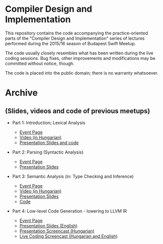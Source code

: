 Compiler Design and Implementation
==========

This repository contains the code accompanying the practice-oriented
parts of the "Compiler Design and Implementation" series of lectures
performed during the 2015/16 season of Budapest Swift Meetup.

The code usually closely resembles what has been written during
the live coding sessions. Bug fixes, other improvements and
modifications may be committed without notice, though.

The code is placed into the public domain; there is no warranty
whatsoever.

Archive
==========
(Slides, videos and code of previous meetups)
--------

* Part 1: Introduction; Lexical Analysis
	* [Event Page](http://www.meetup.com/swiftmeetup/events/224073016/)
	* [Video (in Hungarian)](https://www.youtube.com/watch?v=XIpuHfgIey4)
	* [Presentation Slides and code](https://dl.dropboxusercontent.com/u/4960980/Swift_Meetup_BP_Compiler_Design_Part_1.zip)

* Part 2: Parsing (Syntactic Analysis)
	* [Event Page](http://www.meetup.com/swiftmeetup/events/225904991/)
	* [Presentation Slides](https://dl.dropboxusercontent.com/u/4960980/Swift_Compiler_Design_2.pdf)

* Part 3: Semantic Analysis (in: Type Checking and Inference)
	* [Event Page](http://www.meetup.com/swiftmeetup/events/226880052/)
	* [Video (in Hungarian)](https://www.youtube.com/watch?v=1si_CDdebpc)
	* [Presentation Slides](https://dl.dropboxusercontent.com/u/4960980/Swift_Compiler_Design_3_final.pdf)
	* [Code](https://dl.dropboxusercontent.com/u/4960980/SwiSwi_2015_12_16_jav.zip)

* Part 4: Low-level Code Generation - lowering to LLVM IR
	* [Event Page](http://www.meetup.com/swiftmeetup/events/227868642/)
	* [Presentation Slides (English)](https://dl.dropboxusercontent.com/u/4960980/Swift_Meetup_Compiler_pt4_CodeGen.pdf)
	* [Presentation Screencast (Hungarian)](https://www.youtube.com/watch?v=wVN_0WDsBAk)
	* [Live Coding Screencast (Hungarian and English)](https://www.youtube.com/watch?v=vejnICDjQks)
